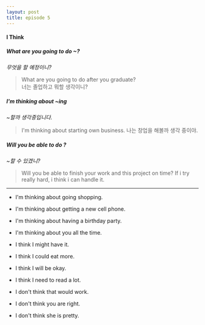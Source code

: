 ```yaml
---
layout: post
title: episode 5
---
```


#### **I Think**

##### What are you going to do ~?
_무엇을 할 예정이니?_
 > What are you going to do after you graduate?  
너는 졸업하고 뭐할 생각이니?

##### I'm thinking about ~ing
_~할까 생각중입니다._
 > I'm thinking about starting own business.
나는 창업을 해볼까 생각 중이야.

##### Will you be able to do ?
_~할 수 있겠니?_
 > Will you be able to finish your work and this project on time?
 > If i try really hard, i think i can handle it.

---

* I'm thinking about going shopping.
* I'm thinking about getting a new cell phone.
* I'm thinking about having a birthday party.
* I'm thinking about you all the time.

* I think I might have it.
* I think I could eat more.
* I think I will be okay.
* I think I need to read a lot.

* I don't think that would  work.
* I don't think you are right.
* I don't think she is pretty.
